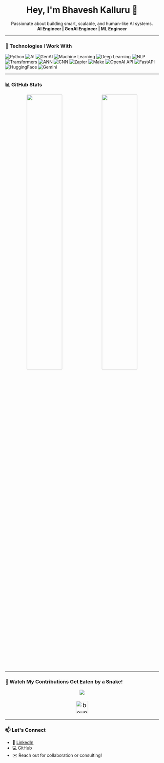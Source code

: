 <h1 align="center">Hey, I'm Bhavesh Kalluru 👋</h1>

<p align="center">
  Passionate about building smart, scalable, and human-like AI systems. 
  <br/>
  <strong>AI Engineer | GenAI Engineer | ML Engineer</strong>
</p>

---

### 🧠 Technologies I Work With

![Python](https://img.shields.io/badge/-Python-3776AB?style=for-the-badge&logo=python&logoColor=white)
![AI](https://img.shields.io/badge/-Artificial%20Intelligence-181717?style=for-the-badge&logo=openai)
![GenAI](https://img.shields.io/badge/-Generative%20AI-000000?style=for-the-badge&logo=cloudflare)
![Machine Learning](https://img.shields.io/badge/-Machine%20Learning-10274A?style=for-the-badge&logo=scikitlearn)
![Deep Learning](https://img.shields.io/badge/-Deep%20Learning-0A0F23?style=for-the-badge&logo=pytorch)
![NLP](https://img.shields.io/badge/-NLP-BB2528?style=for-the-badge&logo=spacy)
![Transformers](https://img.shields.io/badge/-Transformers-FF6F61?style=for-the-badge&logo=huggingface)
![ANN](https://img.shields.io/badge/-ANN-5A5A5A?style=for-the-badge)
![CNN](https://img.shields.io/badge/-CNN-0044CC?style=for-the-badge)
![Zapier](https://img.shields.io/badge/-Zapier-FF4A00?style=for-the-badge&logo=zapier)
![Make](https://img.shields.io/badge/-Make-0081C6?style=for-the-badge&logo=make)
![OpenAI API](https://img.shields.io/badge/-OpenAI%20API-412991?style=for-the-badge&logo=openai)
![FastAPI](https://img.shields.io/badge/-FastAPI-009688?style=for-the-badge&logo=fastapi)
![HuggingFace](https://img.shields.io/badge/-HuggingFace-FCC72B?style=for-the-badge&logo=huggingface)
![Gemini](https://img.shields.io/badge/-Gemini-4285F4?style=for-the-badge&logo=google)

---

### 📊 GitHub Stats

<p align="center">
  <img src="https://github-readme-stats.vercel.app/api?username=bhavesh-kalluru&show_icons=true&theme=tokyonight" width="48%"/>
  <img src="https://github-readme-streak-stats.herokuapp.com?user=bhavesh-kalluru&theme=tokyonight" width="48%"/>
</p>

---

### 🐍 Watch My Contributions Get Eaten by a Snake!

<p align="center">
  <img src="https://github.com/bhavesh-kalluru/snk/raw/output/github-contribution-grid-snake.svg?color_snake=#0077B6&color_dots=#d0e7ff,#b3d1ff,#66b2ff,#3399ff,#007acc" />
</p>

<p align="center" style="font-size: 20px;">
  <img src="https://media.giphy.com/media/l0MYt5jPR6QX5pnqM/giphy.gif" width="40" alt="bouncing toy" />
</p>

---

### 📫 Let's Connect

- 💼 [LinkedIn](https://linkedin.com/in/bhavesh-kalluru)
- 💻 [GitHub](https://github.com/bhavesh-kalluru)
- ✉️ Reach out for collaboration or consulting!
